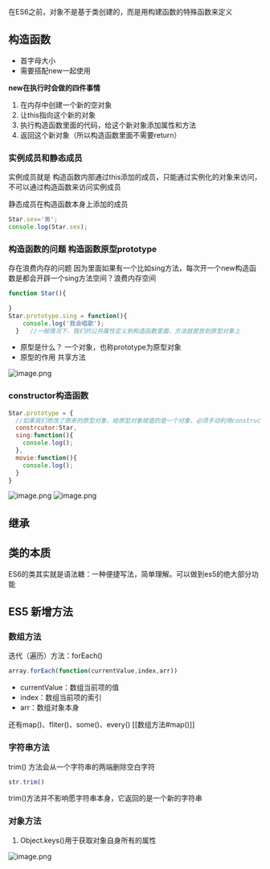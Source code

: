 在ES6之前，对象不是基于类创建的，而是用构建函数的特殊函数来定义
## 构造函数

- 首字母大小
- 需要搭配new一起使用

**new在执行时会做的四件事情**

1. 在内存中创建一个新的空对象
2. 让this指向这个新的对象
3. 执行构造函数里面的代码，给这个新对象添加属性和方法
4. 返回这个新对象（所以构造函数里面不需要return）
### 实例成员和静态成员
实例成员就是 构造函数内部通过this添加的成员，只能通过实例化的对象来访问，不可以通过构造函数来访问实例成员

静态成员在构造函数本身上添加的成员
```javascript
Star.sex='男';
console.log(Star.sex);
```
### 构造函数的问题   构造函数原型prototype
存在浪费内存的问题
因为里面如果有一个比如sing方法，每次开一个new构造函数是都会开辟一个sing方法空间？浪费内存空间

```javascript
function Star(){
  
}
Star.prototype.sing = function(){
    console.log('我会唱歌');
  }   //一般情况下，我们的公共属性定义到构造函数里面，方法就是放到原型对象上
```

- 原型是什么？  一个对象，也称prototype为原型对象
- 原型的作用   共享方法

![image.png](https://cdn.nlark.com/yuque/0/2023/png/33778458/1679194364979-446d1095-ae58-4ad5-a605-2e1e17f745cc.png#averageHue=%23fed8d1&clientId=u2db41009-5c8d-4&from=paste&height=553&id=u44584f63&originHeight=705&originWidth=1405&originalType=binary&ratio=1.274999976158142&rotation=0&showTitle=false&size=301670&status=done&style=none&taskId=u43070854-8343-4b22-80c2-085f0058e6a&title=&width=1101.9608049198375)
### 
### constructor构造函数

```javascript
Star.prototype = {
  //如果我们修改了原来的原型对象，给原型对象赋值的是一个对象，必须手动利用constructor指回原来的构造函数
  constrcutor:Star,
  sing:function(){
    console.log();
  },
  movie:function(){
    console.log();
  }
}
```
![image.png](https://cdn.nlark.com/yuque/0/2023/png/33778458/1679194794200-288eda4d-dedb-4d66-b80e-d9a3aa7b5df0.png#averageHue=%23fcfcfc&clientId=u2db41009-5c8d-4&from=paste&height=627&id=u43d87976&originHeight=800&originWidth=1335&originalType=binary&ratio=1.274999976158142&rotation=0&showTitle=false&size=174639&status=done&style=none&taskId=u6093eba2-6779-4481-bcce-98ede2b973c&title=&width=1047.0588431088847)
![image.png](https://cdn.nlark.com/yuque/0/2023/png/33778458/1679194872372-25ecd6c2-6169-4481-891c-dcfbeb5330a7.png#averageHue=%23fcfcfc&clientId=u2db41009-5c8d-4&from=paste&height=615&id=udb1e1185&originHeight=784&originWidth=1439&originalType=binary&ratio=1.274999976158142&rotation=0&showTitle=false&size=230276&status=done&style=none&taskId=uf958586c-7358-4ccf-b89c-37a0662c221&title=&width=1128.6274720851575)
## 继承
## 类的本质
ES6的类其实就是语法糖：一种便捷写法，简单理解。可以做到es5的绝大部分功能

## ES5 新增方法
### 数组方法
迭代（遍历）方法：forEach()
```javascript
array.forEach(function(currentValue,index,arr))
```

- currentValue：数组当前项的值
- index：数组当前项的索引
- arr：数组对象本身

还有map()、fliter()、some()、every()
[[数组方法#map()]]  

### 字符串方法
trim() 方法会从一个字符串的两端删除空白字符
```javascript
str.trim()
```
trim()方法并不影响愿字符串本身，它返回的是一个新的字符串
### 对象方法

1. Object.keys()用于获取对象自身所有的属性

![image.png](https://cdn.nlark.com/yuque/0/2023/png/33778458/1679198440846-1935f034-9427-4930-9f5f-9f24b3547262.png#averageHue=%23f5f4f6&clientId=u2db41009-5c8d-4&from=paste&height=518&id=u6a82c02a&originHeight=661&originWidth=1405&originalType=binary&ratio=1.274999976158142&rotation=0&showTitle=false&size=263605&status=done&style=none&taskId=u9d5a042a-59c4-4444-954c-4ad564fd4df&title=&width=1101.9608049198375)
